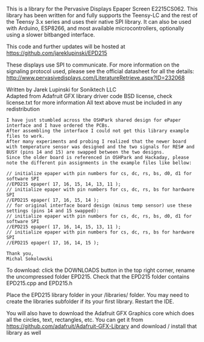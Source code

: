 This is a library for the Pervasive Displays Epaper Screen E2215CS062.
This library has been written for and fully supports the Teensy-LC and the rest of the Teensy 3.x series and uses their native SPI library.
It can also be used with Arduino, ESP8266, and most available microcontrollers, optionally using a slower bitbanged interface.

This code and further updates will be hosted at https://github.com/jareklupinski/EPD215

These displays use SPI to communicate. For more information on the signaling protocol used, please see the official datasheet for all the details: http://www.pervasivedisplays.com/LiteratureRetrieve.aspx?ID=232068

Written by Jarek Lupinski for Soniktech LLC  
Adapted from Adafruit GFX library driver code
BSD license, check license.txt for more information
All text above must be included in any redistribution

```
I have just stumbled across the OSHPark shared design for ePaper interface and I have ordered the PCBs.
After assembling the interface I could not get this library example files to work.
After many experiments and probing I realized that the newer board with temperature sensor was designed and the two signals for RES# and BUSY (pins 14 and 15) are swapped between the two designs.
Since the older board is referenced in OSHPark and Hackaday, please note the different pin assignments in the example files like bellow:

// initialize epaper with pin numbers for cs, dc, rs, bs, d0, d1 for software SPI
//EPD215 epaper( 17, 16, 15, 14, 13, 11 );
// initialize epaper with pin numbers for cs, dc, rs, bs for hardware SPI
//EPD215 epaper( 17, 16, 15, 14 );
// for original interface board design (minus temp sensor) use these settings (pins 14 and 15 swapped):
// initialize epaper with pin numbers for cs, dc, rs, bs, d0, d1 for software SPI
//EPD215 epaper( 17, 16, 14, 15, 13, 11 );
// initialize epaper with pin numbers for cs, dc, rs, bs for hardware SPI
//EPD215 epaper( 17, 16, 14, 15 );

Thank you,
Michal Sokolowski
```

To download: click the DOWNLOADS button in the top right corner, rename the uncompressed folder EPD215. Check that the EPD215 folder contains EPD215.cpp and EPD215.h

Place the EPD215 library folder in your <arduinosketchfolder>/libraries/ folder. You may need to create the libraries subfolder if its your first library. Restart the IDE.

You will also have to download the Adafruit GFX Graphics core which does all the circles, text, rectangles, etc. You can get it from
https://github.com/adafruit/Adafruit-GFX-Library
and download / install that library as well 
